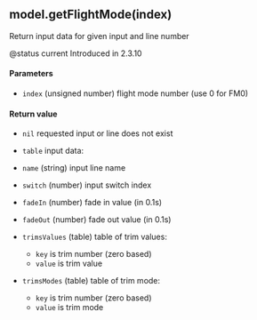 <!-- This file was generated by the script. Do not edit it, any changes will be lost! -->

## model.getFlightMode(index)



Return input data for given input and line number

@status current Introduced in 2.3.10


#### Parameters

* `index` (unsigned number) flight mode number (use 0 for FM0)



#### Return value

* `nil` requested input or line does not exist

* `table` input data:
 * `name` (string) input line name
 * `switch` (number) input switch index
 * `fadeIn` (number) fade in value (in 0.1s)
 * `fadeOut` (number) fade out value (in 0.1s)
 * `trimsValues` (table) table of trim values:
   * `key` is trim number (zero based)
   * `value` is trim value
 * `trimsModes` (table) table of trim mode:
   * `key` is trim number (zero based)
   * `value` is trim mode



